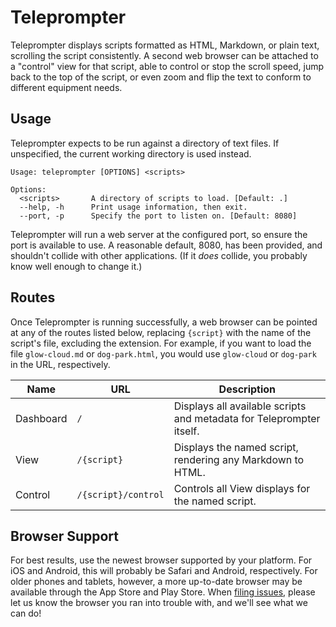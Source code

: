 # Teleprompter

Teleprompter displays scripts formatted as HTML, Markdown, or plain text,
scrolling the script consistently. A second web browser can be attached to a
"control" view for that script, able to control or stop the scroll speed, jump
back to the top of the script, or even zoom and flip the text to conform to
different equipment needs.

## Usage

Teleprompter expects to be run against a directory of text files. If
unspecified, the current working directory is used instead.

```
Usage: teleprompter [OPTIONS] <scripts>

Options:
  <scripts>       A directory of scripts to load. [Default: .]
  --help, -h      Print usage information, then exit.
  --port, -p      Specify the port to listen on. [Default: 8080]
```

Teleprompter will run a web server at the configured port, so ensure the port
is available to use. A reasonable default, 8080, has been provided, and
shouldn't collide with other applications. (If it _does_ collide, you probably
know well enough to change it.)

## Routes

Once Teleprompter is running successfully, a web browser can be pointed at any
of the routes listed below, replacing `{script}` with the name of the script's
file, excluding the extension. For example, if you want to load the file
`glow-cloud.md` or `dog-park.html`, you would use `glow-cloud` or `dog-park` in
the URL, respectively.

Name | URL | Description
-----|-----|------------
Dashboard | `/` | Displays all available scripts and metadata for Teleprompter itself.
View | `/{script}` | Displays the named script, rendering any Markdown to HTML.
Control | `/{script}/control` | Controls all View displays for the named script.

## Browser Support

For best results, use the newest browser supported by your platform. For iOS
and Android, this will probably be Safari and Android, respectively. For older
phones and tablets, however, a more up-to-date browser may be available through
the App Store and Play Store. When [filing issues][new-issue], please let us
know the browser you ran into trouble with, and we'll see what we can do!

[new-issue]: https://github.com/Schoonology/teleprompter/issues/new

